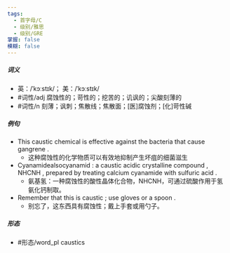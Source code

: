 ```yaml
---
tags:
  - 首字母/C
  - 级别/雅思
  - 级别/GRE
掌握: false
模糊: false
---
```

##### 词义
- 英：/ˈkɔːstɪk/； 美：/ˈkɔːstɪk/
- #词性/adj  腐蚀性的；苛性的；挖苦的；讥讽的；尖酸刻薄的
- #词性/n  刻薄；讽刺；焦散线；焦散面；[医]腐蚀剂；[化]苛性碱
##### 例句
- This caustic chemical is effective against the bacteria that cause gangrene .
	- 这种腐蚀性的化学物质可以有效地抑制产生坏疽的细菌滋生
- Cyanamidealsocyanamid : a caustic acidic crystalline compound , NHCNH , prepared by treating calcium cyanamide with sulfuric acid .
	- 氨基氢：一种腐蚀性的酸性晶体化合物，NHCNH，可通过硫酸作用于氢氨化钙制取。
- Remember that this is caustic ; use gloves or a spoon .
	- 别忘了，这东西具有腐蚀性；戴上手套或用勺子。
##### 形态
- #形态/word_pl caustics
